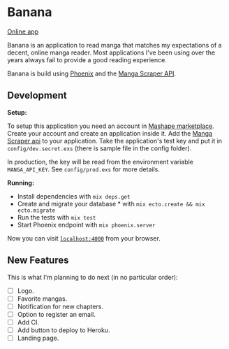 Banana
======

[Online app](http://decent-manga-reader.herokuapp.com/)

Banana is an application to read manga that matches my expectations of a decent,
online manga reader. Most applications I've been using over the years always
fail to provide a good reading experience.

Banana is build using [Phoenix](http://www.phoenixframework.org/) and the [Manga
Scraper API](https://market.mashape.com/doodle/manga-scraper).

Development
-----------

**Setup:**

To setup this application you need an account in [Mashape marketplace](https://market.mashape.com/). Create your account and create an application inside it. Add the [Manga Scraper api](https://market.mashape.com/doodle/manga-scraper) to your application. Take the application's test key and put it in `config/dev.secret.exs` (there is sample file in the config folder).

In production, the key will be read from the environment variable `MANGA_API_KEY`. See `config/prod.exs` for more details.

**Running:**

* Install dependencies with `mix deps.get`
* Create and migrate your database * with `mix ecto.create && mix ecto.migrate`
* Run the tests with `mix test`
* Start Phoenix endpoint with `mix phoenix.server`

Now you can visit [`localhost:4000`](http://localhost:4000) from your browser.

New Features
------------

This is what I'm planning to do next (in no particular order): 

- [ ] Logo.
- [ ] Favorite mangas.
- [ ] Notification for new chapters.
- [ ] Option to register an email.
- [ ] Add CI.
- [ ] Add button to deploy to Heroku.
- [ ] Landing page.
